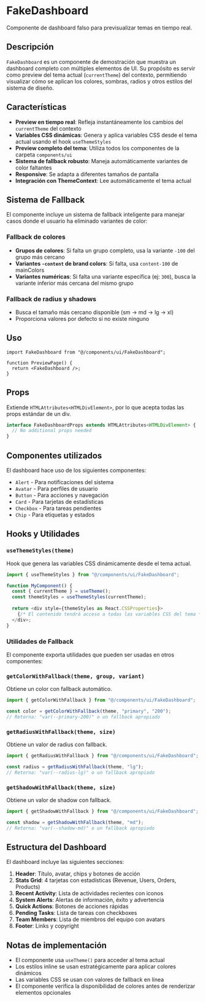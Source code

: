 # FakeDashboard

Componente de dashboard falso para previsualizar temas en tiempo real.

## Descripción

`FakeDashboard` es un componente de demostración que muestra un dashboard completo con múltiples elementos de UI. Su propósito es servir como preview del tema actual (`currentTheme`) del contexto, permitiendo visualizar cómo se aplican los colores, sombras, radios y otros estilos del sistema de diseño.

## Características

- **Preview en tiempo real**: Refleja instantáneamente los cambios del `currentTheme` del contexto
- **Variables CSS dinámicas**: Genera y aplica variables CSS desde el tema actual usando el hook `useThemeStyles`
- **Preview completo del tema**: Utiliza todos los componentes de la carpeta `components/ui`
- **Sistema de fallback robusto**: Maneja automáticamente variantes de color faltantes
- **Responsive**: Se adapta a diferentes tamaños de pantalla
- **Integración con ThemeContext**: Lee automáticamente el tema actual

## Sistema de Fallback

El componente incluye un sistema de fallback inteligente para manejar casos donde el usuario ha eliminado variantes de color:

### Fallback de colores

- **Grupos de colores**: Si falta un grupo completo, usa la variante `-100` del grupo más cercano
- **Variantes `-content` de brand colors**: Si falta, usa `content-100` de mainColors
- **Variantes numéricas**: Si falta una variante específica (ej: `300`), busca la variante inferior más cercana del mismo grupo

### Fallback de radius y shadows

- Busca el tamaño más cercano disponible (sm → md → lg → xl)
- Proporciona valores por defecto si no existe ninguno

## Uso

```tsx
import FakeDashboard from "@/components/ui/FakeDashboard";

function PreviewPage() {
  return <FakeDashboard />;
}
```

## Props

Extiende `HTMLAttributes<HTMLDivElement>`, por lo que acepta todas las props estándar de un div.

```typescript
interface FakeDashboardProps extends HTMLAttributes<HTMLDivElement> {
  // No additional props needed
}
```

## Componentes utilizados

El dashboard hace uso de los siguientes componentes:

- `Alert` - Para notificaciones del sistema
- `Avatar` - Para perfiles de usuario
- `Button` - Para acciones y navegación
- `Card` - Para tarjetas de estadísticas
- `Checkbox` - Para tareas pendientes
- `Chip` - Para etiquetas y estados

## Hooks y Utilidades

### `useThemeStyles(theme)`

Hook que genera las variables CSS dinámicamente desde el tema actual.

```typescript
import { useThemeStyles } from "@/components/ui/FakeDashboard";

function MyComponent() {
  const { currentTheme } = useTheme();
  const themeStyles = useThemeStyles(currentTheme);
  
  return <div style={themeStyles as React.CSSProperties}>
    {/* El contenido tendrá acceso a todas las variables CSS del tema */}
  </div>;
}
```

### Utilidades de Fallback

El componente exporta utilidades que pueden ser usadas en otros componentes:

### `getColorWithFallback(theme, group, variant)`

Obtiene un color con fallback automático.

```typescript
import { getColorWithFallback } from "@/components/ui/FakeDashboard";

const color = getColorWithFallback(theme, "primary", "200");
// Retorna: "var(--primary-200)" o un fallback apropiado
```

### `getRadiusWithFallback(theme, size)`

Obtiene un valor de radius con fallback.

```typescript
import { getRadiusWithFallback } from "@/components/ui/FakeDashboard";

const radius = getRadiusWithFallback(theme, "lg");
// Retorna: "var(--radius-lg)" o un fallback apropiado
```

### `getShadowWithFallback(theme, size)`

Obtiene un valor de shadow con fallback.

```typescript
import { getShadowWithFallback } from "@/components/ui/FakeDashboard";

const shadow = getShadowWithFallback(theme, "md");
// Retorna: "var(--shadow-md)" o un fallback apropiado
```

## Estructura del Dashboard

El dashboard incluye las siguientes secciones:

1. **Header**: Título, avatar, chips y botones de acción
2. **Stats Grid**: 4 tarjetas con estadísticas (Revenue, Users, Orders, Products)
3. **Recent Activity**: Lista de actividades recientes con iconos
4. **System Alerts**: Alertas de información, éxito y advertencia
5. **Quick Actions**: Botones de acciones rápidas
6. **Pending Tasks**: Lista de tareas con checkboxes
7. **Team Members**: Lista de miembros del equipo con avatars
8. **Footer**: Links y copyright

## Notas de implementación

- El componente usa `useTheme()` para acceder al tema actual
- Los estilos inline se usan estratégicamente para aplicar colores dinámicos
- Las variables CSS se usan con valores de fallback en línea
- El componente verifica la disponibilidad de colores antes de renderizar elementos opcionales
